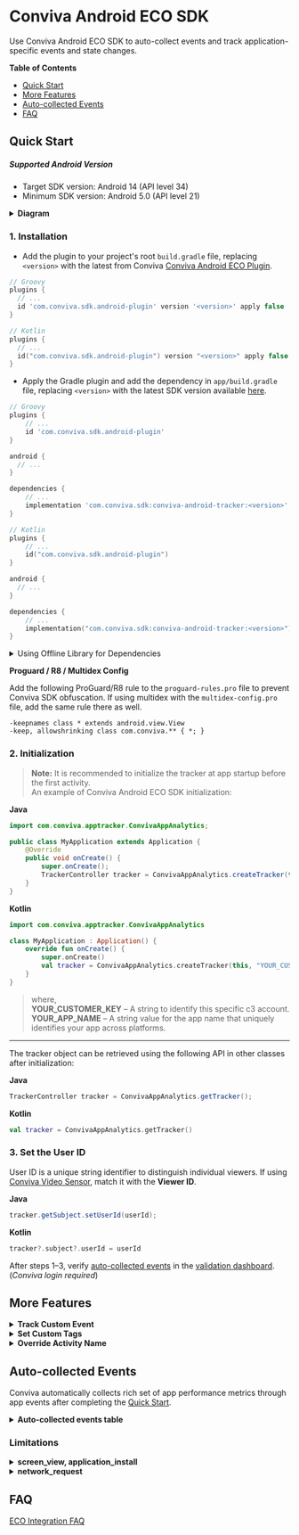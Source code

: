 # Conviva Android ECO SDK

Use Conviva Android ECO SDK to auto-collect events and track application-specific events and state changes.

**Table of Contents**
- [Quick Start](#quick-start)
- [More Features](#more-features)
- [Auto-collected Events](#auto-collected-events)
- [FAQ](#faq)

## Quick Start

##### Supported Android Version

- Target SDK version: Android 14 (API level 34)
- Minimum SDK version: Android 5.0 (API level 21)

<details>
<summary><b>Diagram</b></summary>

  ```mermaid
graph TD
    build[Build Process] --> plugin;
    plugin[Conviva ECO Gradle Plugin] -->|Injects code| app;
    app[UI Layer & Business Logic] --> sdk@{ label: "Conviva ECO SDK" };
    events[App Events] --> sdk;
    app --> events;
    sdk --> backend[Conviva Backend Server];

    subgraph "Android Application Runtime"
        app;
        sdk;
        events;
    end

    subgraph "Compilation Phase"
        build;
        plugin;
    end
	style plugin fill:#004AAD,color:#FFFFFF
	style sdk fill:#004AAD,color:#FFFFFF
	style backend fill:#004AAD,color:#FFFFFF
  ```

</details>

### 1. Installation
<!--self-serve[Gradle]-->
- Add the plugin to your project's root `build.gradle` file, replacing `<version>` with the latest from Conviva [Conviva Android ECO Plugin](https://github.com/Conviva/conviva-android-plugin).

<!-- :::code-tabs[Groovy,Kotlin] -->

```Groovy
// Groovy
plugins {
  // ...
  id 'com.conviva.sdk.android-plugin' version '<version>' apply false
}

```

```Kotlin
// Kotlin
plugins {
  // ...
  id("com.conviva.sdk.android-plugin") version "<version>" apply false
}

```
<!-- ::: -->

- Apply the Gradle plugin and add the dependency in `app/build.gradle` file, replacing `<version>` with the latest SDK version available [here](https://github.com/Conviva/conviva-android-appanalytics/releases).

<!-- :::code-tabs[Groovy,Kotlin] -->


```Groovy
// Groovy
plugins {
    // ...
    id 'com.conviva.sdk.android-plugin'
}

android {
  // ...
}

dependencies {
    // ...
    implementation 'com.conviva.sdk:conviva-android-tracker:<version>'
}
```

```Kotlin
// Kotlin 
plugins {
    // ...
    id("com.conviva.sdk.android-plugin")
}

android {
  // ...
}

dependencies {
    // ...
    implementation("com.conviva.sdk:conviva-android-tracker:<version>")
}

```
<!-- ::: -->

<!--eof-self-serve--> 
<details>
<!--self-serve[Offline]-->
    <summary>Using Offline Library for Dependencies</summary>
    
Download the `.aar` from GitHub's [releases page](https://github.com/Conviva/conviva-android-appanalytics/releases) and add it manually instead of using Gradle.

```groovy
dependencies {
    // ...
    implementation fileTree(dir: 'libs',include:['*.aar'])
}
```

<!--eof-self-serve-->
</details>

<!--self-serve[Gradle,Offline]-->
**Proguard / R8 / Multidex Config**

Add the following ProGuard/R8 rule to the `proguard-rules.pro` file to prevent Conviva SDK obfuscation. If using multidex with the `multidex-config.pro` file, add the same rule there as well.

```plaintext
-keepnames class * extends android.view.View
-keep, allowshrinking class com.conviva.** { *; }
```
<!--eof-self-serve-->

### 2. Initialization

> **Note:** It is recommended to initialize the tracker at app startup before the first activity.  
> An example of Conviva Android ECO SDK initialization:

<!-- :::code-tabs[Java,Kotlin] -->

**Java**
```Java
import com.conviva.apptracker.ConvivaAppAnalytics;

public class MyApplication extends Application {
    @Override
    public void onCreate() {
        super.onCreate();
        TrackerController tracker = ConvivaAppAnalytics.createTracker(this, "YOUR_CUSTOMER_KEY", "YOUR_APP_NAME");
    }
}
```

**Kotlin**
```Kotlin
import com.conviva.apptracker.ConvivaAppAnalytics

class MyApplication : Application() {
    override fun onCreate() {
        super.onCreate()
        val tracker = ConvivaAppAnalytics.createTracker(this, "YOUR_CUSTOMER_KEY", "YOUR_APP_NAME")
    }
}
```
<!-- ::: -->
> where,  
> **YOUR_CUSTOMER_KEY** – A string to identify this specific c3 account.  
> **YOUR_APP_NAME** – A string value for the app name that uniquely identifies your app across platforms.

---

The tracker object can be retrieved using the following API in other classes after initialization:
<!-- :::code-tabs[Java,Kotlin] -->

**Java**
```Java
TrackerController tracker = ConvivaAppAnalytics.getTracker();
```

**Kotlin**
```Kotlin
val tracker = ConvivaAppAnalytics.getTracker()
```
<!-- ::: -->

### 3. Set the User ID
User ID is a unique string identifier to distinguish individual viewers. If using [Conviva Video Sensor](https://github.com/Conviva/conviva-android-coresdk), match it with the **Viewer ID**.

<!-- :::code-tabs[Java,Kotlin] -->
**Java**
```java
tracker.getSubject.setUserId(userId);
```

**Kotlin**
```kotlin
tracker?.subject?.userId = userId
```
<!-- ::: -->

After steps 1–3, verify [auto-collected events](#auto-collected-events) in the [validation dashboard](https://pulse.conviva.com/app/appmanager/ecoIntegration/validation). (_Conviva login required_)

## More Features

<details>

<summary><b>Track Custom Event</b></summary>


Use the **trackCustomEvent()** API to track all kinds of events. This API provides 2 fields to describe the tracked events:

**eventName** - Name of the custom event

**eventData** - Data in a `JSONObject` or a JSON-formatted `String`

```java
// Set up the event properties JSONObject
JSONObject eventDataJSON = new JSONObject();
eventDataJSON.put("identifier1", intValue);
eventDataJSON.put("identifier2", boolValue);
eventDataJSON.put("identifier3", "stringValue");

String eventName = "your-event-name";

tracker.trackCustomEvent(eventName, eventDataJSON);
```

</details>

<details>

<summary><b>Set Custom Tags</b></summary>

Custom Tags are global tags applied to all events and persist throughout the application lifespan, or until they are cleared.

Set custom tags:
```java
// Adds the custom tags
HashMap<String, Object> tags = new HashMap<>();
tags.put("key1", intValue);
tags.put("key2", boolValue);
tags.put("key3", "stringValue");
tracker.setCustomTags(tags);
```

Clear a few of the previously set custom tags:
```java
// Clears custom tags key1 & key2
Set<String> clearTagKeysSet = new HashSet<>();
clearTagKeysSet.add("key1");
clearTagKeysSet.add("key2");
tracker.clearCustomTags(clearTagKeysSet);
```

Clear all the previously set custom tags:
```java
// Clears all the custom tags
tracker.clearAllCustomTags();
```

</details>

<details>

<summary><b>Override Activity Name</b></summary>

Override the default Activity Name in the Screen View Event by adding the `convivaScreenName` variable in the desired activity.

```java
public class ExampleActivity extends Activity {
    // ...
    public String convivaScreenName = "HomeScreen";
    // ...
}
```

</details>


## Auto-collected Events

Conviva automatically collects rich set of app performance metrics through app events after completing the [Quick Start](#quick-start).

<details>

<summary><b>Auto-collected events table</b></summary>

| Event | Occurrence |
| --- | --- |
| network\_request | After receiving the network request response. [Refer limitations](#limitations). _Collected by plugin._ |
| screen\_view | When the screen is interacted with on either first launch or relaunch. [Refer limitations](#limitations). _Collected by plugin._ |
| application\_error | When an error occurs in the application |
| button\_click | On the button click callback (works with both Clickable Views and Clickable Modifiers in compose). _Collected by plugin._ |
| application\_background | When the application is taken to the background |
| application\_foreground | When the application is taken to the foreground |
| application\_install | When the application is launched for the first time after it's installed. (It's not the exact installed time.) [Refer limitations](#limitations). |
| deep\_link\_received | On opening an application using the UTM URL. _Collected by plugin._ |
| anr\_start | Timer starts for the response from the main thread. If it takes more than 4 seconds, _anr\_start_ event is triggered. |
| anr\_end | If the SDK gets a response after triggering _anr\_start_, then _anr\_end_ is dispatched. |
| conviva\_fragment\_view | Whenever a fragment transaction commits. _Collected by plugin._ |
| conviva\_compose\_view | Whenever a destination change occurs in the NavController of the ComposeNavigation. _Collected by plugin._ |

To learn about the default metrics for analyzing the native and web applications performance, such as App Crashes, Avg Screen Load Time, and Page Loads, refer to the [App Experience Metrics](https://pulse.conviva.com/learning-center/content/eco/eco_metrics.html) page in the Learning Center.

</details>

### Limitations

<details>
  <summary><b>screen_view, application_install</b></summary>

  Auto-collection of **screen_view** and **application_install** events is temporarily affected due to controlled ingestion by Conviva.
  This impact occurs only during the first fresh launch after an app install or clear-data. It is valid only until the Conviva Remote Config becomes available and will no longer persist in subsequent launches.

</details>

<details>
  <summary><b>network_request</b></summary>
  This feature supports OkHttp, Retrofit, HTTPSUrlConnection, HTTPUrlConnection (tracking URL.getContent() and URL.getStream() are not supported).

  **Request and Response Body Collection:**

  Collected only when:
  - Size is < 10KB and content-length is available.
  - Content-type is `"json"` or `"text/plain"`.
  - Data is a `JSONObject`, nested `JSONObject`, or `JSONArray`.

 **Request and Response Header Collection:**

 Collected only when:
 - Data is a `JSONObject` (Nested `JSONObject` and `JSONArray` are not yet supported).
 - The server is provisioned with `"Access-Control-Expose-Headers:"`.

</details>

## FAQ

[ECO Integration FAQ](https://pulse.conviva.com/learning-center/content/sensor_developer_center/tools/eco_integration/eco_integration_faq.htm)
